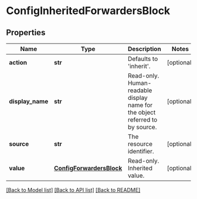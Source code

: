 # ConfigInheritedForwardersBlock

## Properties
Name | Type | Description | Notes
------------ | ------------- | ------------- | -------------
**action** | **str** | Defaults to &#39;inherit&#39;. | [optional] 
**display_name** | **str** | Read-only. Human-readable display name for the object referred to by source. | [optional] 
**source** | **str** | The resource identifier. | [optional] 
**value** | [**ConfigForwardersBlock**](ConfigForwardersBlock.md) | Read-only. Inherited value. | [optional] 

[[Back to Model list]](../README.md#documentation-for-models) [[Back to API list]](../README.md#documentation-for-api-endpoints) [[Back to README]](../README.md)


